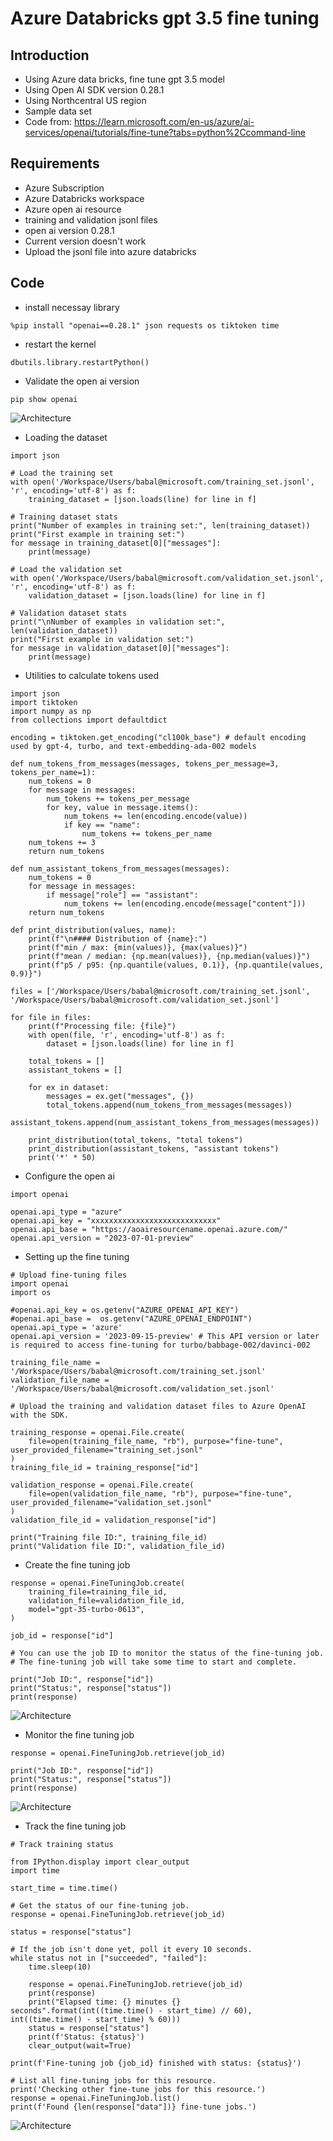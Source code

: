 # Azure Databricks gpt 3.5 fine tuning

## Introduction

- Using Azure data bricks, fine tune gpt 3.5 model
- Using Open AI SDK version 0.28.1
- Using Northcentral US region
- Sample data set
- Code from: https://learn.microsoft.com/en-us/azure/ai-services/openai/tutorials/fine-tune?tabs=python%2Ccommand-line


## Requirements

- Azure Subscription
- Azure Databricks workspace
- Azure open ai resource
- training and validation jsonl files
- open ai version 0.28.1
- Current version doesn't work
- Upload the jsonl file into azure databricks

## Code

- install necessay library

```
%pip install "openai==0.28.1" json requests os tiktoken time
```

- restart the kernel

```
dbutils.library.restartPython()
```

- Validate the open ai version

```
pip show openai
```

![Architecture](https://github.com/balakreshnan/Samples2023/blob/main/ADB/Images/finetune1.jpg "Architecture")

- Loading the dataset

```
import json

# Load the training set
with open('/Workspace/Users/babal@microsoft.com/training_set.jsonl', 'r', encoding='utf-8') as f:
    training_dataset = [json.loads(line) for line in f]

# Training dataset stats
print("Number of examples in training set:", len(training_dataset))
print("First example in training set:")
for message in training_dataset[0]["messages"]:
    print(message)

# Load the validation set
with open('/Workspace/Users/babal@microsoft.com/validation_set.jsonl', 'r', encoding='utf-8') as f:
    validation_dataset = [json.loads(line) for line in f]

# Validation dataset stats
print("\nNumber of examples in validation set:", len(validation_dataset))
print("First example in validation set:")
for message in validation_dataset[0]["messages"]:
    print(message)
```

- Utilities to calculate tokens used

```
import json
import tiktoken
import numpy as np
from collections import defaultdict

encoding = tiktoken.get_encoding("cl100k_base") # default encoding used by gpt-4, turbo, and text-embedding-ada-002 models

def num_tokens_from_messages(messages, tokens_per_message=3, tokens_per_name=1):
    num_tokens = 0
    for message in messages:
        num_tokens += tokens_per_message
        for key, value in message.items():
            num_tokens += len(encoding.encode(value))
            if key == "name":
                num_tokens += tokens_per_name
    num_tokens += 3
    return num_tokens

def num_assistant_tokens_from_messages(messages):
    num_tokens = 0
    for message in messages:
        if message["role"] == "assistant":
            num_tokens += len(encoding.encode(message["content"]))
    return num_tokens

def print_distribution(values, name):
    print(f"\n#### Distribution of {name}:")
    print(f"min / max: {min(values)}, {max(values)}")
    print(f"mean / median: {np.mean(values)}, {np.median(values)}")
    print(f"p5 / p95: {np.quantile(values, 0.1)}, {np.quantile(values, 0.9)}")

files = ['/Workspace/Users/babal@microsoft.com/training_set.jsonl', '/Workspace/Users/babal@microsoft.com/validation_set.jsonl']

for file in files:
    print(f"Processing file: {file}")
    with open(file, 'r', encoding='utf-8') as f:
        dataset = [json.loads(line) for line in f]

    total_tokens = []
    assistant_tokens = []

    for ex in dataset:
        messages = ex.get("messages", {})
        total_tokens.append(num_tokens_from_messages(messages))
        assistant_tokens.append(num_assistant_tokens_from_messages(messages))
    
    print_distribution(total_tokens, "total tokens")
    print_distribution(assistant_tokens, "assistant tokens")
    print('*' * 50)
```

- Configure the open ai

```
import openai 

openai.api_type = "azure"
openai.api_key = "xxxxxxxxxxxxxxxxxxxxxxxxxxxx"
openai.api_base = "https://aoairesourcename.openai.azure.com/"
openai.api_version = "2023-07-01-preview"
```

- Setting up the fine tuning

```
# Upload fine-tuning files
import openai
import os

#openai.api_key = os.getenv("AZURE_OPENAI_API_KEY") 
#openai.api_base =  os.getenv("AZURE_OPENAI_ENDPOINT")
openai.api_type = 'azure'
openai.api_version = '2023-09-15-preview' # This API version or later is required to access fine-tuning for turbo/babbage-002/davinci-002

training_file_name = '/Workspace/Users/babal@microsoft.com/training_set.jsonl'
validation_file_name = '/Workspace/Users/babal@microsoft.com/validation_set.jsonl'

# Upload the training and validation dataset files to Azure OpenAI with the SDK.

training_response = openai.File.create(
    file=open(training_file_name, "rb"), purpose="fine-tune", user_provided_filename="training_set.jsonl"
)
training_file_id = training_response["id"]

validation_response = openai.File.create(
    file=open(validation_file_name, "rb"), purpose="fine-tune", user_provided_filename="validation_set.jsonl"
)
validation_file_id = validation_response["id"]

print("Training file ID:", training_file_id)
print("Validation file ID:", validation_file_id)
```

- Create the fine tuning job

``` 
response = openai.FineTuningJob.create(
    training_file=training_file_id,
    validation_file=validation_file_id,
    model="gpt-35-turbo-0613",
)

job_id = response["id"]

# You can use the job ID to monitor the status of the fine-tuning job.
# The fine-tuning job will take some time to start and complete.

print("Job ID:", response["id"])
print("Status:", response["status"])
print(response)
```

![Architecture](https://github.com/balakreshnan/Samples2023/blob/main/ADB/Images/finetune2.jpg "Architecture")

- Monitor the fine tuning job

```
response = openai.FineTuningJob.retrieve(job_id)

print("Job ID:", response["id"])
print("Status:", response["status"])
print(response)
```

![Architecture](https://github.com/balakreshnan/Samples2023/blob/main/ADB/Images/finetune3.jpg "Architecture")

- Track the fine tuning job

```
# Track training status

from IPython.display import clear_output
import time

start_time = time.time()

# Get the status of our fine-tuning job.
response = openai.FineTuningJob.retrieve(job_id)

status = response["status"]

# If the job isn't done yet, poll it every 10 seconds.
while status not in ["succeeded", "failed"]:
    time.sleep(10)
    
    response = openai.FineTuningJob.retrieve(job_id)
    print(response)
    print("Elapsed time: {} minutes {} seconds".format(int((time.time() - start_time) // 60), int((time.time() - start_time) % 60)))
    status = response["status"]
    print(f'Status: {status}')
    clear_output(wait=True)

print(f'Fine-tuning job {job_id} finished with status: {status}')

# List all fine-tuning jobs for this resource.
print('Checking other fine-tune jobs for this resource.')
response = openai.FineTuningJob.list()
print(f'Found {len(response["data"])} fine-tune jobs.')
```

![Architecture](https://github.com/balakreshnan/Samples2023/blob/main/ADB/Images/finetune4.jpg "Architecture")